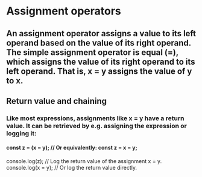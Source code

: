 # Assignment operators

## An assignment operator assigns a value to its left operand based on the value of its right operand. The simple assignment operator is equal (=), which assigns the value of its right operand to its left operand. That is, x = y assigns the value of y to x.

## Return value and chaining

### Like most expressions, assignments like x = y have a return value. It can be retrieved by e.g. assigning the expression or logging it:
#### const z = (x = y); // Or equivalently: const z = x = y;

console.log(z); // Log the return value of the assignment x = y.
console.log(x = y); // Or log the return value directly.
